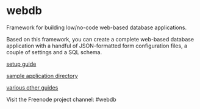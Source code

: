 # webdb

Framework for building low/no-code web-based database applications.

Based on this framework, you can create a complete web-based database application with a handful of JSON-formatted form configuration files, a couple of settings and a SQL schema.

[setup guide](doc/setup.txt)

[sample application directory](apps/test_app/)

[various other guides](doc/)

Visit the Freenode project channel: #webdb
